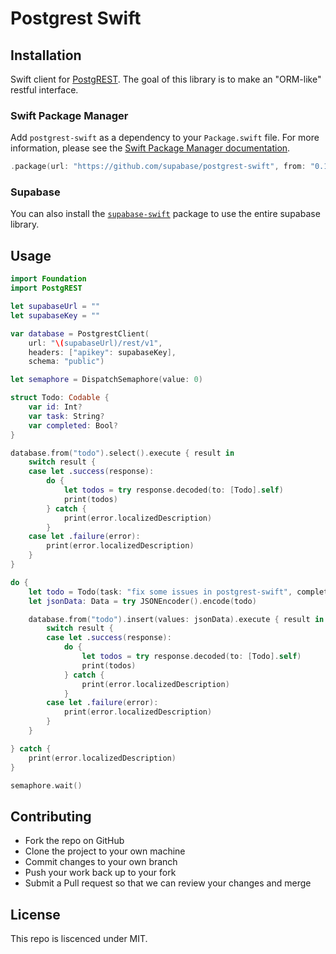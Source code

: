 # Postgrest Swift

## Installation

Swift client for [PostgREST](https://postgrest.org). The goal of this library is to make an "ORM-like" restful interface. 

### Swift Package Manager

Add `postgrest-swift` as a dependency to your `Package.swift` file. For more information, please see the [Swift Package Manager documentation](https://github.com/apple/swift-package-manager/tree/master/Documentation).

```swift
.package(url: "https://github.com/supabase/postgrest-swift", from: "0.1.0")
```

### Supabase

You can also install the [ `supabase-swift`](https://github.com/supabase/supabase-swift) package to use the entire supabase library.

## Usage

```swift
import Foundation
import PostgREST

let supabaseUrl = ""
let supabaseKey = ""

var database = PostgrestClient(
    url: "\(supabaseUrl)/rest/v1",
    headers: ["apikey": supabaseKey],
    schema: "public")

let semaphore = DispatchSemaphore(value: 0)

struct Todo: Codable {
    var id: Int?
    var task: String?
    var completed: Bool?
}

database.from("todo").select().execute { result in
    switch result {
    case let .success(response):
        do {
            let todos = try response.decoded(to: [Todo].self)
            print(todos)
        } catch {
            print(error.localizedDescription)
        }
    case let .failure(error):
        print(error.localizedDescription)
    }
}

do {
    let todo = Todo(task: "fix some issues in postgrest-swift", completed: true)
    let jsonData: Data = try JSONEncoder().encode(todo)

    database.from("todo").insert(values: jsonData).execute { result in
        switch result {
        case let .success(response):
            do {
                let todos = try response.decoded(to: [Todo].self)
                print(todos)
            } catch {
                print(error.localizedDescription)
            }
        case let .failure(error):
            print(error.localizedDescription)
        }
    }

} catch {
    print(error.localizedDescription)
}

semaphore.wait()
```

## Contributing

-  Fork the repo on GitHub
-  Clone the project to your own machine
-  Commit changes to your own branch
-  Push your work back up to your fork
-  Submit a Pull request so that we can review your changes and merge

## License

This repo is liscenced under MIT.
